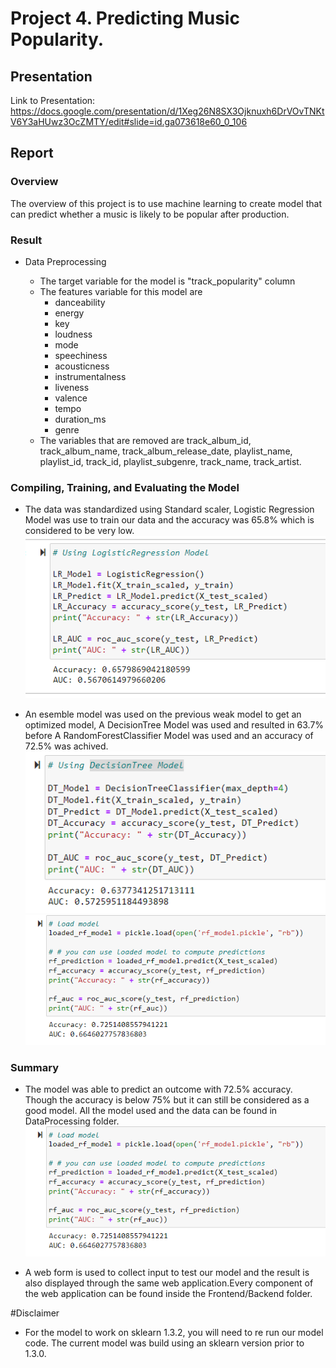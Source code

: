 # Project 4. Predicting Music Popularity.

## Presentation
Link to Presentation: https://docs.google.com/presentation/d/1Xeg26N8SX3Ojknuxh6DrVOvTNKtV6Y3aHUwz3OcZMTY/edit#slide=id.ga073618e60_0_106

## Report

### Overview

The overview of this project is to use machine learning to create model that can predict whether a music is likely to be popular after production.

### Result

- Data Preprocessing

  - The target variable for the model is "track_popularity" column
  - The features variable for this model are
    - danceability
    - energy
    - key
    - loudness
    - mode
    - speechiness
    - acousticness
    * instrumentalness
    * liveness
    * valence
    * tempo
    * duration_ms
    * genre

  * The variables that are removed are track_album_id, track_album_name, track_album_release_date, playlist_name, playlist_id, track_id, playlist_subgenre, track_name, track_artist.

### Compiling, Training, and Evaluating the Model

- The data was standardized using Standard scaler, Logistic Regression Model was use to train our data and the accuracy was 65.8% which is considered to be very low.
  ![Alt text](image.png)

* An esemble model was used on the previous weak model to get an optimized model, A DecisionTree Model was used and resulted in 63.7% before A RandomForestClassifier Model was used and an accuracy of 72.5% was achived.
  ![Alt text](image-1.png) ![Alt text](image-2.png)

### Summary

- The model was able to predict an outcome with 72.5% accuracy. Though the accuracy is below 75% but it can still be considered as a good model. All the model used and the data can be found in DataProcessing folder.
  ![Alt text](image-3.png)

* A web form is used to collect input to test our model and the result is also displayed through the same web application.Every component of the web application can be found inside the Frontend/Backend folder.


#Disclaimer
* For the model to work on sklearn 1.3.2, you will need to re run our model code. The current model was build using an sklearn version prior to 1.3.0. 
